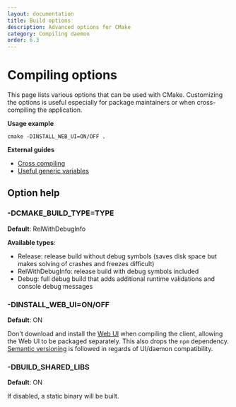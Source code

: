 ```yaml
---
layout: documentation
title: Build options
description: Advanced options for CMake
category: Compiling daemon
order: 6.3
---
```


# Compiling options

This page lists various options that can be used with CMake. Customizing the options is useful especially for package maintainers or when cross-compiling the application.

**Usage example**

`cmake -DINSTALL_WEB_UI=ON/OFF .`


**External guides**

* [Cross compiling](http://www.vtk.org/Wiki/CMake_Cross_Compiling)
* [Useful generic variables](https://gitlab.kitware.com/cmake/community/wikis/doc/cmake/Useful-Variables)


## Option help

### -DCMAKE_BUILD_TYPE=TYPE

**Default**: RelWithDebugInfo

**Available types**:

* Release: release build without debug symbols (saves disk space but makes solving of crashes and freezes difficult)
* RelWithDebugInfo: release build with debug symbols included
* Debug: full debug build that adds additional runtime validations and console debug messages


### -DINSTALL_WEB_UI=ON/OFF

**Default**: ON

Don't download and install the [Web UI](https://github.com/airdcpp-web/airdcpp-webui/) when compiling the client, allowing the Web UI to be packaged separately. This also drops the `npm` dependency. [Semantic versioning](http://semver.org/) is followed in regards of UI/daemon compatibility.

### -DBUILD_SHARED_LIBS

**Default**: ON

If disabled, a static binary will be built.
